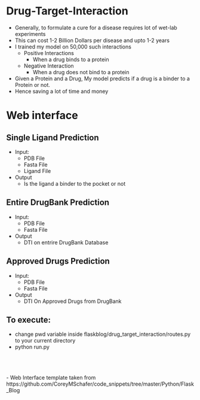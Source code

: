 # Drug-Target-Interaction
- Generally, to formulate a cure for a disease requires lot of wet-lab experiments
- This can cost 1-2 Billion Dollars per disease and upto 1-2 years
- I trained my model on 50,000 such interactions
  - Positive Interactions
    - When a drug binds to a protein
  - Negative Interaction
    - When a drug does not bind to a protein
- Given a Protein and a Drug, My model predicts if a drug is a binder to a Protein or not.
- Hence saving a lot of time and money

# Web interface
## Single Ligand Prediction
- Input:
  - PDB File
  - Fasta File
  - Ligand File
- Output
  - Is the ligand a binder to the pocket or not

## Entire DrugBank Prediction
- Input:
  - PDB File
  - Fasta File
- Output
  - DTI on entrire DrugBank Database

## Approved Drugs Prediction
- Input:
  - PDB File
  - Fasta File
- Output
  - DTI On Approved Drugs from DrugBank

## To execute:
- change pwd variable inside flaskblog/drug_target_interaction/routes.py to your current directory
- python run.py


<br>
<br>
<br>
- Web Interface template taken from https://github.com/CoreyMSchafer/code_snippets/tree/master/Python/Flask_Blog
